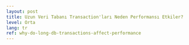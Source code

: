 ```yaml
---
layout: post
title: Uzun Veri Tabanı Transaction'ları Neden Performansı Etkiler?
level: Orta
lang: tr
ref: why-do-long-db-transactions-affect-performance
---
```

